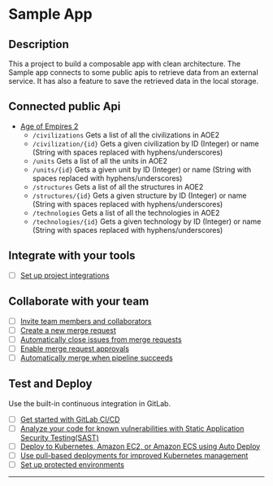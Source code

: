 # Sample App

## Description
This a project to build a composable app with clean architecture. 
The Sample app connects to some public apis to retrieve data from an external service. It has also
a feature to save the retrieved data in the local storage.

## Connected public Api
- [Age of Empires 2](https://age-of-empires-2-api.herokuapp.com/docs/#/)
  - ``/civilizations`` Gets a list of all the civilizations in AOE2
  - ``/civilization/{id}`` Gets a given civilization by ID (Integer) or name (String with spaces replaced with hyphens/underscores)
  - ``/units`` Gets a list of all the units in AOE2
  - ``/units/{id}`` Gets a given unit by ID (Integer) or name (String with spaces replaced with hyphens/underscores)
  - ``/structures`` Gets a list of all the structures in AOE2
  - ``/structures/{id}`` Gets a given structure by ID (Integer) or name (String with spaces replaced with hyphens/underscores)
  - ``/technologies`` Gets a list of all the technologies in AOE2
  - ``/technologies/{id}`` Gets a given technology by ID (Integer) or name (String with spaces replaced with hyphens/underscores)
  
## Integrate with your tools

- [ ] [Set up project integrations](https://gitlab.com/irfantemur/sample-app/-/settings/integrations)

## Collaborate with your team

- [ ] [Invite team members and collaborators](https://docs.gitlab.com/ee/user/project/members/)
- [ ] [Create a new merge request](https://docs.gitlab.com/ee/user/project/merge_requests/creating_merge_requests.html)
- [ ] [Automatically close issues from merge requests](https://docs.gitlab.com/ee/user/project/issues/managing_issues.html#closing-issues-automatically)
- [ ] [Enable merge request approvals](https://docs.gitlab.com/ee/user/project/merge_requests/approvals/)
- [ ] [Automatically merge when pipeline succeeds](https://docs.gitlab.com/ee/user/project/merge_requests/merge_when_pipeline_succeeds.html)

## Test and Deploy

Use the built-in continuous integration in GitLab.

- [ ] [Get started with GitLab CI/CD](https://docs.gitlab.com/ee/ci/quick_start/index.html)
- [ ] [Analyze your code for known vulnerabilities with Static Application Security Testing(SAST)](https://docs.gitlab.com/ee/user/application_security/sast/)
- [ ] [Deploy to Kubernetes, Amazon EC2, or Amazon ECS using Auto Deploy](https://docs.gitlab.com/ee/topics/autodevops/requirements.html)
- [ ] [Use pull-based deployments for improved Kubernetes management](https://docs.gitlab.com/ee/user/clusters/agent/)
- [ ] [Set up protected environments](https://docs.gitlab.com/ee/ci/environments/protected_environments.html)

***